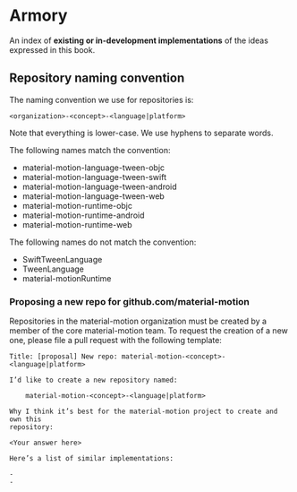 # Armory

An index of **existing or in-development implementations** of the ideas expressed in this book.

## Repository naming convention

The naming convention we use for repositories is:

    <organization>-<concept>-<language|platform>

Note that everything is lower-case. We use hyphens to separate words.

The following names match the convention:

- material-motion-language-tween-objc
- material-motion-language-tween-swift
- material-motion-language-tween-android
- material-motion-language-tween-web
- material-motion-runtime-objc
- material-motion-runtime-android
- material-motion-runtime-web

The following names do not match the convention:

- SwiftTweenLanguage
- TweenLanguage
- material-motionRuntime

### Proposing a new repo for github.com/material-motion

Repositories in the material-motion organization must be created by a member of the core material-motion team. To request the creation of a new one, please file a pull request with the following template:

    Title: [proposal] New repo: material-motion-<concept>-<language|platform>
    
    I’d like to create a new repository named:
    
        material-motion-<concept>-<language|platform>
        
    Why I think it’s best for the material-motion project to create and own this
    repository:
    
    <Your answer here>
    
    Here’s a list of similar implementations:
    
    -
    -


